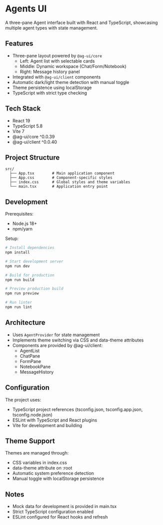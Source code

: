 # Agents UI

A three-pane Agent interface built with React and TypeScript, showcasing multiple agent types with state management.

## Features

- Three-pane layout powered by `@ag-ui/core`
  - Left: Agent list with selectable cards
  - Middle: Dynamic workspace (Chat/Form/Notebook)
  - Right: Message history panel
- Integrated with `@ag-ui/client` components
- Automatic dark/light theme detection with manual toggle
- Theme persistence using localStorage
- TypeScript with strict type checking

## Tech Stack

- React 19
- TypeScript 5.8
- Vite 7
- @ag-ui/core ^0.0.39
- @ag-ui/client ^0.0.40

## Project Structure

```
src/
  ├── App.tsx        # Main application component
  ├── App.css        # Component-specific styles
  ├── index.css      # Global styles and theme variables
  └── main.tsx       # Application entry point
```

## Development

Prerequisites:
- Node.js 18+
- npm/yarn

Setup:
```bash
# Install dependencies
npm install

# Start development server
npm run dev

# Build for production
npm run build

# Preview production build
npm run preview

# Run linter
npm run lint
```

## Architecture

- Uses `AgentProvider` for state management
- Implements theme switching via CSS and data-theme attributes
- Components are provided by @ag-ui/client:
  - AgentList
  - ChatPane
  - FormPane
  - NotebookPane
  - MessageHistory

## Configuration

The project uses:
- TypeScript project references (tsconfig.json, tsconfig.app.json, tsconfig.node.json)
- ESLint with TypeScript and React plugins
- Vite for development and building

## Theme Support

Themes are managed through:
- CSS variables in index.css
- data-theme attribute on :root
- Automatic system preference detection
- Manual toggle with localStorage persistence

## Notes

- Mock data for development is provided in main.tsx
- Strict TypeScript configuration enabled
- ESLint configured for React hooks and refresh
